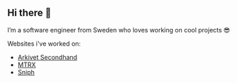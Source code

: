 ## Hi there 👋

I’m a software engineer from Sweden who loves working on cool projects 😎

Websites i've worked on:
* [Arkivet Secondhand](https://arkivet.com)
* [MTRX](https://mtrx.travel)
* [Sniph](https://sniph.com)
